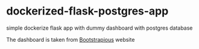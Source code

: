 # dockerized-flask-postgres-app
simple dockerize flask app with dummy dashboard with postgres database


The dashboard is taken from [Bootstrapious](https://bootstraptemple.com/) website